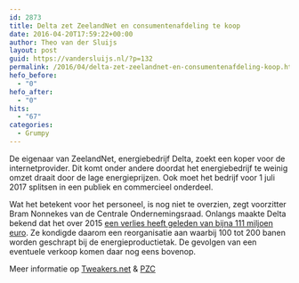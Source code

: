 ```yaml
---
id: 2873
title: Delta zet ZeelandNet en consumentenafdeling te koop
date: 2016-04-20T17:59:22+00:00
author: Theo van der Sluijs
layout: post
guid: https://vandersluijs.nl/?p=132
permalink: /2016/04/delta-zet-zeelandnet-en-consumentenafdeling-koop.html
hefo_before:
  - "0"
hefo_after:
  - "0"
hits:
  - "67"
categories:
  - Grumpy
---
```

De eigenaar van ZeelandNet, energiebedrijf Delta, zoekt een koper voor de internetprovider. Dit komt onder andere doordat het energiebedrijf te weinig omzet draait door de lage energieprijzen. Ook moet het bedrijf voor 1 juli 2017 splitsen in een publiek en commercieel onderdeel.<!--more-->

Wat het betekent voor het personeel, is nog niet te overzien, zegt voorzitter Bram Nonnekes van de Centrale Ondernemingsraad. Onlangs maakte Delta bekend dat het over 2015 [een verlies heeft geleden van bijna 111 miljoen euro](http://www.pzc.nl/regio/zeeuws-nieuws/delta-boekt-verlies-van-111-miljoen-euro-bedrijf-schrapt-100-%C3%A0-200-banen-1.5900845). Ze kondigde daarom een reorganisatie aan waarbij 100 tot 200 banen worden geschrapt bij de energieproductietak. De gevolgen van een eventuele verkoop komen daar nog eens bovenop.

Meer informatie op <a href="http://tweakers.net/nieuws/110501/delta-zet-zeelandnet-en-consumentenafdeling-te-koop.html" target="_blank">Tweakers.net</a> & <a href="http://www.pzc.nl/regio/zeeuws-nieuws/delta-begint-uitverkoop-1.5939089" target="_blank">PZC</a>